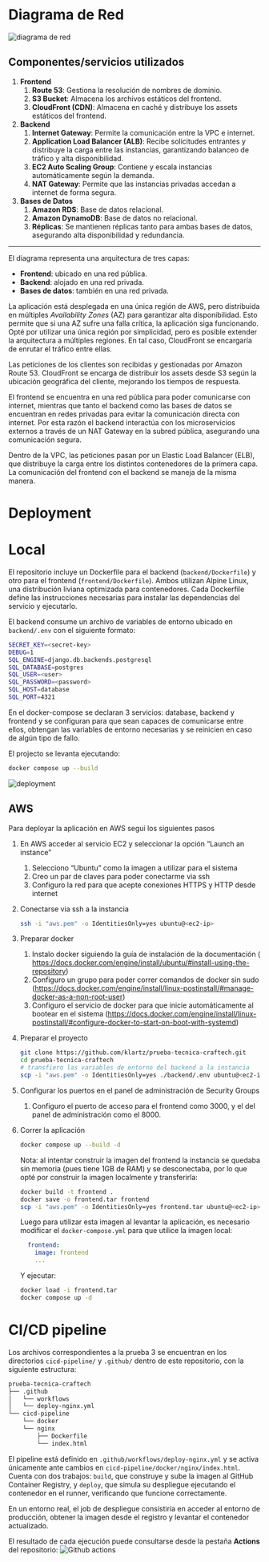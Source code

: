 # Diagrama de Red

![diagrama de red](https://github.com/klartz/prueba-tecnica-craftech/blob/main/images/network-diagram.png)

## Componentes/servicios utilizados

1. **Frontend**
    1. **Route 53**: Gestiona la resolución de nombres de dominio.
    2. **S3 Bucket**: Almacena los archivos estáticos del frontend.
    3. **CloudFront (CDN)**: Almacena en caché y distribuye los assets estáticos del frontend.
2. **Backend**
    1. **Internet Gateway**: Permite la comunicación entre la VPC e internet.
    2. **Application Load Balancer (ALB)**: Recibe solicitudes entrantes y distribuye la carga entre las instancias, garantizando balanceo de tráfico y alta disponibilidad.
    3. **EC2 Auto Scaling Group**: Contiene y escala instancias automáticamente según la demanda.
    4. **NAT Gateway**: Permite que las instancias privadas accedan a internet de forma segura.
3. **Bases de Datos**
    1. **Amazon RDS**: Base de datos relacional.
    2. **Amazon DynamoDB**: Base de datos no relacional.
    3. **Réplicas**: Se mantienen réplicas tanto para ambas bases de datos, asegurando alta disponibilidad y redundancia.

---

El diagrama representa una arquitectura de tres capas:

- **Frontend**: ubicado en una red pública.
- **Backend**: alojado en una red privada.
- **Bases de datos**: también en una red privada.

La aplicación está desplegada en una única región de AWS, pero distribuida en múltiples *Availability Zones* (AZ) para garantizar alta disponibilidad. Esto permite que si una AZ sufre una falla crítica, la aplicación siga funcionando.
Opté por utilizar una única región por simplicidad, pero es posible extender la arquitectura a múltiples regiones. En tal caso, CloudFront se encargaría de enrutar el tráfico entre ellas.

Las peticiones de los clientes son recibidas y gestionadas por Amazon Route 53. CloudFront se encarga de distribuir los assets desde S3 según la ubicación geográfica del cliente, mejorando los tiempos de respuesta.

El frontend se encuentra en una red pública para poder comunicarse con internet, mientras que tanto el backend como las bases de datos se encuentran en redes privadas para evitar la comunicación directa con internet.
Por esta razón el backend interactúa con los microservicios externos a través de un NAT Gateway en la subred pública, asegurando una comunicación segura.

Dentro de la VPC, las peticiones pasan por un Elastic Load Balancer (ELB), que distribuye la carga entre los distintos contenedores de la primera capa. La comunicación del frontend con el backend se maneja de la misma manera.

# Deployment

# Local

El repositorio incluye un Dockerfile para el backend (`backend/Dockerfile`) y otro para el frontend (`frontend/Dockerfile`). Ambos utilizan Alpine Linux, una distribución liviana optimizada para contenedores. Cada Dockerfile define las instrucciones necesarias para instalar las dependencias del servicio y ejecutarlo.

El backend consume un archivo de variables de entorno ubicado en `backend/.env` con el siguiente formato:

```bash
SECRET_KEY=<secret-key>
DEBUG=1
SQL_ENGINE=django.db.backends.postgresql
SQL_DATABASE=postgres
SQL_USER=<user>
SQL_PASSWORD=<password>
SQL_HOST=database
SQL_PORT=4321
```

En el docker-compose se declaran 3 servicios: database, backend y frontend y se configuran para que sean capaces de comunicarse entre ellos, obtengan las variables de entorno necesarias y se reinicien en caso de algún tipo de fallo.

El projecto se levanta ejecutando:

```bash
docker compose up --build
```
![deployment](https://github.com/klartz/prueba-tecnica-craftech/blob/main/images/deployment.png)

## AWS

Para deployar la aplicación en AWS seguí los siguientes pasos

1. En AWS acceder al servicio EC2 y seleccionar la opción “Launch an instance”
    1. Selecciono “Ubuntu” como la imagen a utilizar para el sistema
    2. Creo un par de claves para poder conectarme via ssh
    3. Configuro la red para que acepte conexiones HTTPS y HTTP desde internet
2. Conectarse via ssh a la instancia

    ```bash
    ssh -i "aws.pem" -o IdentitiesOnly=yes ubuntu@<ec2-ip>
    ```

3. Preparar docker
    1. Instalo docker siguiendo la guía de instalación de la documentación ( https://docs.docker.com/engine/install/ubuntu/#install-using-the-repository)
    2. Configuro un grupo para poder correr comandos de docker sin sudo (https://docs.docker.com/engine/install/linux-postinstall/#manage-docker-as-a-non-root-user)
    3. Configuro el servicio de docker para que inicie automáticamente al bootear en el sistema (https://docs.docker.com/engine/install/linux-postinstall/#configure-docker-to-start-on-boot-with-systemd)
4. Preparar el proyecto

    ```bash
    git clone https://github.com/klartz/prueba-tecnica-craftech.git
    cd prueba-tecnica-craftech
    # transfiero las variables de entorno del backend a la instancia
    scp -i "aws.pem" -o IdentitiesOnly=yes ./backend/.env ubuntu@<ec2-ip>:/home/ubuntu/prueba-tecnica-craftech/backend/
    ```

5. Configurar los puertos en el panel de administración de Security Groups
    1. Configuro el puerto de acceso para el frontend como 3000, y el del panel de administración como el 8000.
6. Correr la aplicación

    ```bash
    docker compose up --build -d
    ```

    Nota: al intentar construir la imagen del frontend la instancia se quedaba sin memoria (pues tiene 1GB de RAM) y se desconectaba, por lo que opté por construir la imagen localmente y transferirla:

    ```bash
    docker build -t frontend .
    docker save -o frontend.tar frontend
    scp -i "aws.pem" -o IdentitiesOnly=yes frontend.tar ubuntu@<ec2-ip>:/home/ubuntu/prueba-tecnica-craftech/
    ```

    Luego para utilizar esta imagen al levantar la aplicación, es necesario modificar el `docker-compose.yml` para que utilice la imagen local:

    ```yaml
      frontend:
        image: frontend
        ...
    ```

    Y ejecutar:

    ```bash
    docker load -i frontend.tar
    docker compose up -d
    ```

# CI/CD pipeline
Los archivos correspondientes a la prueba 3 se encuentran en los directorios `cicd-pipeline/` y `.github/` dentro de este repositorio, con la siguiente estructura:
```sh
prueba-tecnica-craftech
├── .github
│   └── workflows
│   └── deploy-nginx.yml
└── cicd-pipeline
    └── docker
    └── nginx
        ├── Dockerfile
        └── index.html
```
El pipeline está definido en `.github/workflows/deploy-nginx.yml` y se activa únicamente ante cambios en `cicd-pipeline/docker/nginx/index.html`.
Cuenta con dos trabajos: `build`, que construye y sube la imagen al GitHub Container Registry, y `deploy`, que simula su despliegue ejecutando el contenedor en el runner, verificando que funcione correctamente.

En un entorno real, el job de despliegue consistiría en acceder al entorno de producción, obtener la imagen desde el registro y levantar el contenedor actualizado.

El resultado de cada ejecución puede consultarse desde la pestaña **Actions** del repositorio:
![Github actions](images/cicd-pipeline.png)
